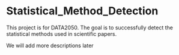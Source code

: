# Statistical_Method_Detection
This project is for DATA2050. The goal is to successfully detect the statistical methods used in scientific papers.

We will add more descriptions later
